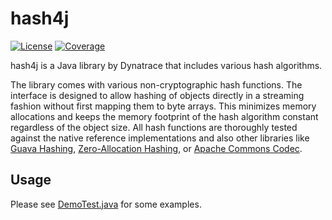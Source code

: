 # hash4j

[![License](https://img.shields.io/badge/License-Apache%202.0-blue.svg)](https://opensource.org/licenses/Apache-2.0)
[![Coverage](https://sonarcloud.io/api/project_badges/measure?project=dynatrace-oss_hash4j&metric=coverage)](https://sonarcloud.io/summary/new_code?id=dynatrace-oss_hash4j)

hash4j is a Java library by Dynatrace that includes various hash algorithms.

The library comes with various non-cryptographic hash functions. The interface is designed to allow hashing of objects 
directly in a streaming fashion without first mapping them to byte arrays. This minimizes 
memory allocations and keeps the memory footprint of the hash algorithm constant regardless of the object size.
All hash functions are thoroughly tested against the native reference implementations and also other
libraries like [Guava Hashing](https://javadoc.io/doc/com.google.guava/guava/latest/com/google/common/hash/package-summary.html),
[Zero-Allocation Hashing](https://github.com/OpenHFT/Zero-Allocation-Hashing), or [Apache Commons Codec](https://commons.apache.org/proper/commons-codec/apidocs/index.html).

## Usage
Please see [DemoTest.java](https://github.com/dynatrace-oss/hash4j/blob/main/src/test/java/com/dynatrace/hashlib/hashing/DemoTest.java) for some examples.
